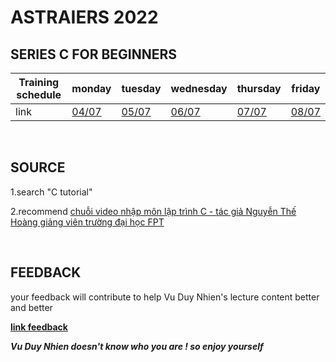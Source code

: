# **ASTRAIERS** 2022

## **SERIES C FOR BEGINNERS** 

Training schedule  | monday | tuesday | wednesday | thursday | friday |
--- | --- | --- | --- |--- |--- |
link | [04/07](https://github.com/vuduynhiennn/c-for-beginners-/blob/main/lecture%20content/1st%20week%20(04%20to%2008/07)/0407.md) |[05/07](https://github.com/vuduynhiennn/c-for-beginners-/blob/main/lecture%20content/1st%20week%20(04%20to%2008/07)/0507.md) | [06/07](https://github.com/vuduynhiennn/c-for-beginners-/blob/main/lecture%20content/1st%20week%20(04%20to%2008/07)/0607.md) | [07/07](https://github.com/vuduynhiennn/c-for-beginners-/blob/main/lecture%20content/1st%20week%20(04%20to%2008/07)/0707.md)| [08/07](https://github.com/vuduynhiennn/c-for-beginners-/blob/main/lecture%20content/1st%20week%20(04%20to%2008/07)/0807.md) |

<br/>

## **SOURCE**
1.search "C tutorial" 

2.recommend  [chuỗi video nhập môn lập trình C - tác giả Nguyễn Thế Hoàng giảng viên trường đại học FPT](https://www.youtube.com/playlist?list=PLayYhLZuuO9t9F8tIKR5RE7HQbDwNtnSV)


<br/>

## **FEEDBACK**
your feedback will contribute to help Vu Duy Nhien's lecture content better and better

[**link feedback**](https://forms.gle/QkGU9ksWVeUxPMsNA)

***Vu Duy Nhien doesn't know who you are ! so enjoy yourself***
